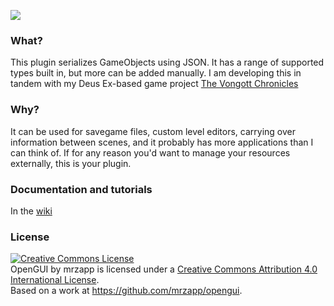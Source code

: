![](https://raw.githubusercontent.com/mrzapp/openfile/master/Images/logo.png)

### What?
This plugin serializes GameObjects using JSON. It has a range of supported types built in, but more can be added manually. I am developing this in tandem with my Deus Ex-based game project [The Vongott Chronicles](http://jeppezapp.com/vongott/)

### Why?
It can be used for savegame files, custom level editors, carrying over information between scenes, and it probably has more applications than I can think of. If for any reason you'd want to manage your resources externally, this is your plugin.

### Documentation and tutorials
In the [wiki](https://github.com/mrzapp/openfile/wiki)

### License
<a rel="license" href="http://creativecommons.org/licenses/by/4.0/"><img alt="Creative Commons License" style="border-width:0" src="http://i.creativecommons.org/l/by/4.0/88x31.png" /></a><br /><span xmlns:dct="http://purl.org/dc/terms/" property="dct:title">OpenGUI</span> by <span xmlns:cc="http://creativecommons.org/ns#" property="cc:attributionName">mrzapp</span> is licensed under a <a rel="license" href="http://creativecommons.org/licenses/by/4.0/">Creative Commons Attribution 4.0 International License</a>.<br />Based on a work at <a xmlns:dct="http://purl.org/dc/terms/" href="https://github.com/mrzapp/opengui" rel="dct:source">https://github.com/mrzapp/opengui</a>.

